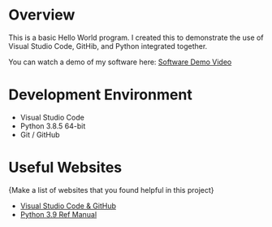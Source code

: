 # Overview

This is a basic Hello World program. I created this to demonstrate the use of Visual Studio Code, GitHib, and Python integrated together.

You can watch a demo of my software here: [Software Demo Video](https://youtu.be/Yz6rQkdfzXA)

# Development Environment

* Visual Studio Code
* Python 3.8.5 64-bit
* Git / GitHub

# Useful Websites

{Make a list of websites that you found helpful in this project}
* [Visual Studio Code & GitHub](https://code.visualstudio.com/docs/editor/versioncontrol)
* [Python 3.9 Ref Manual](https://docs.python.org/3/)
